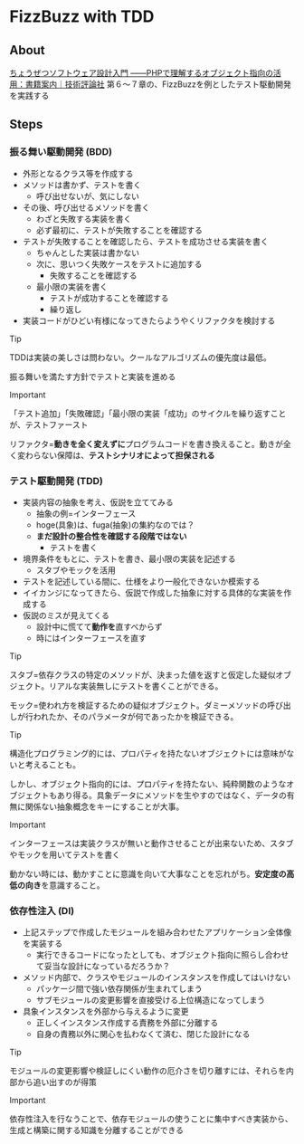 # FizzBuzz with TDD

## About

[ちょうぜつソフトウェア設計入門 ――PHPで理解するオブジェクト指向の活用：書籍案内｜技術評論社](https://gihyo.jp/book/2022/978-4-297-13234-7) 第６～７章の、FizzBuzzを例としたテスト駆動開発を実践する

## Steps

### 振る舞い駆動開発 (BDD)

- 外形となるクラス等を作成する
- メソッドは書かず、テストを書く
  - 呼び出せないが、気にしない
- その後、呼び出せるメソッドを書く
  - わざと失敗する実装を書く
  - 必ず最初に、テストが失敗することを確認する
- テストが失敗することを確認したら、テストを成功させる実装を書く
  - ちゃんとした実装は書かない
  - 次に、思いつく失敗ケースをテストに追加する
    - 失敗することを確認する
  - 最小限の実装を書く
    - テストが成功することを確認する
    - 繰り返し
- 実装コードがひどい有様になってきたらようやくリファクタを検討する

> [!TIP]
> TDDは実装の美しさは問わない。クールなアルゴリズムの優先度は最低。
>
> 振る舞いを満たす方針でテストと実装を進める

> [!IMPORTANT]
> 「テスト追加」「失敗確認」「最小限の実装「成功」のサイクルを繰り返すことが、テストファースト
>
> リファクタ=**動きを全く変えずに**プログラムコードを書き換えること。動きが全く変わらない保障は、**テストシナリオによって担保される**

### テスト駆動開発 (TDD)

- 実装内容の抽象を考え、仮説を立ててみる
  - 抽象の例=インターフェース
  - hoge(具象)は、fuga(抽象)の集約なのでは？
  - **まだ設計の整合性を確認する段階ではない**
    - テストを書く
- 境界条件をもとに、テストを書き、最小限の実装を記述する
  - スタブやモックを活用
- テストを記述している間に、仕様をより一般化できないか模索する
- イイカンジになってきたら、仮説で作成した抽象に対する具体的な実装を作成する
- 仮説のミスが見えてくる
  - 設計中に慌てて**動作を**直すべからず
  - 時にはインターフェースを直す

> [!TIP]
> スタブ=依存クラスの特定のメソッドが、決まった値を返すと仮定した疑似オブジェクト。リアルな実装無しにテストを書くことができる。
>
> モック=使われ方を検証するための疑似オブジェクト。ダミーメソッドの呼び出しが行われたか、そのパラメータが何であったかを検証できる。

> [!TIP]
> 構造化プログラミング的には、プロパティを持たないオブジェクトには意味がないと考えることも。
>
> しかし、オブジェクト指向的には、プロパティを持たない、純粋関数のようなオブジェクトもあり得る。具象データにメソッドを生やすのではなく、データの有無に関係ない抽象概念をキーにすることが大事。

> [!IMPORTANT]
> インターフェースは実装クラスが無いと動作させることが出来ないため、スタブやモックを用いてテストを書く
>
> 動かない時には、動かすことに意識を向いて大事なことを忘れがち。**安定度の高低の向き**を意識すること。

### 依存性注入 (DI)

- 上記ステップで作成したモジュールを組み合わせたアプリケーション全体像を実装する
  - 実行できるコードになったとしても、オブジェクト指向に照らし合わせて妥当な設計になっているだろうか？
- メソッド内部で、クラスやモジュールのインスタンスを作成してはいけない
  - パッケージ間で強い依存関係が生まれてしまう
  - サブモジュールの変更影響を直接受ける上位構造になってしまう
- 具象インスタンスを外部から与えるように変更
  - 正しくインスタンス作成する責務を外部に分離する
  - 自身の責務以外に関心を払わなくて済む、閉じた設計になる

> [!TIP]
> モジュールの変更影響や検証しにくい動作の厄介さを切り離すには、それらを内部から追い出すのが得策

> [!IMPORTANT]
> 依存性注入を行なうことで、依存モジュールの使うことに集中すべき実装から、生成と構築に関する知識を分離することができる
